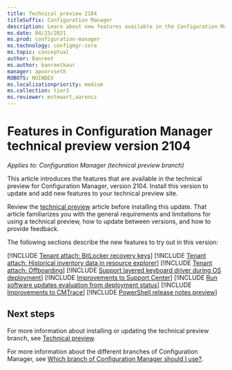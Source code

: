```yaml
---
title: Technical preview 2104
titleSuffix: Configuration Manager
description: Learn about new features available in the Configuration Manager technical preview branch version 2104.
ms.date: 04/23/2021
ms.prod: configuration-manager
ms.technology: configmgr-core
ms.topic: conceptual
author: Banreet
ms.author: banreetkaur
manager: apoorvseth
ROBOTS: NOINDEX
ms.localizationpriority: medium
ms.collection: tier3
ms.reviewer: mstewart,aaroncz 
---
```


# Features in Configuration Manager technical preview version 2104

*Applies to: Configuration Manager (technical preview branch)*

This article introduces the features that are available in the technical preview for Configuration Manager, version 2104. Install this version to update and add new features to your technical preview site.<!-- baseline only statement:  When you install a new technical preview site, this release is also available as a baseline version.-->

Review the [technical preview](../technical-preview.md) article before installing this update. That article familiarizes you with the general requirements and limitations for using a technical preview, how to update between versions, and how to provide feedback.

The following sections describe the new features to try out in this version:

<!-- [!INCLUDE [Example feature name](includes/2104/1234567.md)] -->

[!INCLUDE [Tenant attach: BitLocker recovery keys](includes/2104/6979225.md)]
[!INCLUDE [Tenant attach: Historical inventory data in resource explorer](includes/2104/9546584.md)]
[!INCLUDE [Tenant attach: Offboarding](includes/2104/7043245.md)]
[!INCLUDE [Support layered keyboard driver during OS deployment](includes/2104/9735002.md)]
[!INCLUDE [Improvements to Support Center](includes/2104/8272488.md)]
[!INCLUDE [Run software updates evaluation from deployment status](includes/2104/9012080.md)]
[!INCLUDE [Improvements to CMTrace](includes/2104/9607363.md)]
[!INCLUDE [PowerShell release notes preview](includes/2104/9363902.md)]

<!--
## General known issues

[!INCLUDE [Azure AD authentication doesn't work](includes/2102/known-issue-7569264.md)]
-->

## Next steps

For more information about installing or updating the technical preview branch, see [Technical preview](../technical-preview.md).

For more information about the different branches of Configuration Manager, see [Which branch of Configuration Manager should I use?](../../understand/which-branch-should-i-use.md).

